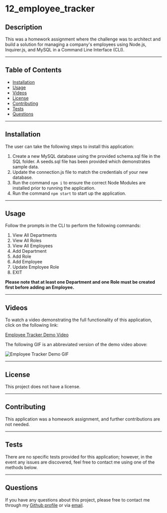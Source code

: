 # 12_employee_tracker

## Description

This was a homework assignment where the challenge was to architect and build a solution for managing a company's employees using Node.js, Inquirer.js, and MySQL in a Command Line Interface (CLI).

-----

## Table of Contents

* [Installation](#installation)
* [Usage](#usage)
* [Videos](#videos)
* [License](#license)
* [Contributing](#contributing)
* [Tests](#tests)
* [Questions](#questions)

-----

## Installation

The user can take the following steps to install this application:

1. Create a new MySQL database using the provided schema.sql file in the SQL folder. A seeds.sql file has been provided which demonstrates sample data.
2. Update the connection.js file to match the credentials of your new database.
3. Run the command `npm i` to ensure the correct Node Modules are installed prior to running the application.
4. Run the command `npm start` to start up the application.

-----

## Usage

Follow the prompts in the CLI to perform the following commands:

1. View All Departments
2. View All Roles
3. View All Employees
4. Add Department
5. Add Role
6. Add Employee
7. Update Employee Role
8. EXIT

**Please note that at least one Department and one Role must be created first before adding an Employee.**

-----

## Videos

To watch a video demonstrating the full functionality of this application, click on the following link:

[Employee Tracker Demo Video](https://drive.google.com/file/d/1WorWwq6d9ReHIWvH6aaJ3ctdKxV7ChGw/view?usp=sharing)

The following GIF is an abbreviated version of the demo video above:

![Employee Tracker Demo GIF](./assets/videos/employee_tracker_demo.gif)

-----

## License

This project does not have a license.

-----

## Contributing

This application was a homework assignment, and further contributions are not needed.

-----

## Tests

There are no specific tests provided for this application; however, in the event any issues are discovered, feel free to contact me using one of the methods below.

-----

## Questions

If you have any questions about this project, please free to contact me through my [Github profile](https://github.com/timothykemp) or via [email](mailto:timothymichaelkemp@gmail.com).
  